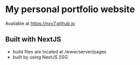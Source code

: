 # My personal portfolio website

Available at https://nxy7.github.io

## Built with NextJS
- build files are located at /www/server/pages
- built by using NextJS SSG